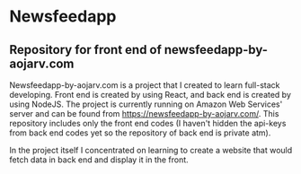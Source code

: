 # Newsfeedapp

## Repository for front end of newsfeedapp-by-aojarv.com

Newsfeedapp-by-aojarv.com is a project that I created to learn full-stack developing. Front end is created by using React, and back end is created by using NodeJS. The project is currently running on Amazon Web Services' server and can be found from https://newsfeedapp-by-aojarv.com/. This repository includes only the front end codes (I haven't hidden the api-keys from back end codes yet so the repository of back end is private atm).

In the project itself I concentrated on learning to create a website that would fetch data in back end and display it in the front. 
